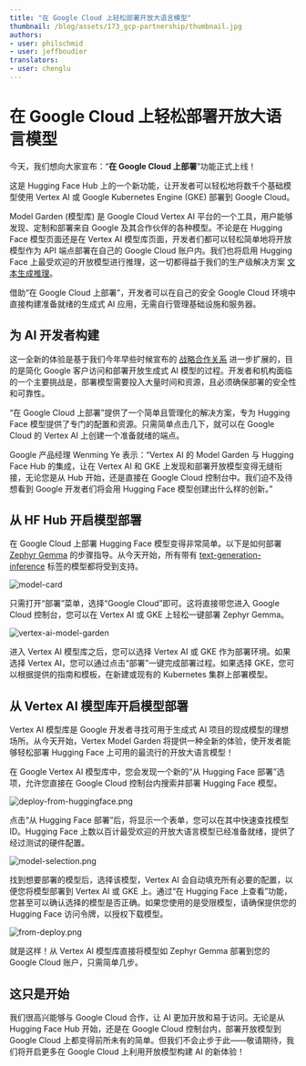 ```yaml
---
title: "在 Google Cloud 上轻松部署开放大语言模型"
thumbnail: /blog/assets/173_gcp-partnership/thumbnail.jpg
authors:
- user: philschmid
- user: jeffboudier
translators:
- user: chenglu
---
```


# 在 Google Cloud 上轻松部署开放大语言模型

今天，我们想向大家宣布：“**在 Google Cloud 上部署**”功能正式上线！

这是 Hugging Face Hub 上的一个新功能，让开发者可以轻松地将数千个基础模型使用 Vertex AI 或 Google Kubernetes Engine (GKE) 部署到 Google Cloud。

Model Garden (模型库) 是 Google Cloud Vertex AI 平台的一个工具，用户能够发现、定制和部署来自 Google 及其合作伙伴的各种模型。不论是在 Hugging Face 模型页面还是在 Vertex AI 模型库页面，开发者们都可以轻松简单地将开放模型作为 API 端点部署在自己的 Google Cloud 账户内。我们也将启用 Hugging Face 上最受欢迎的开放模型进行推理，这一切都得益于我们的生产级解决方案 [文本生成推理](https://github.com/huggingface/text-generation-inference/)。

借助“在 Google Cloud 上部署”，开发者可以在自己的安全 Google Cloud 环境中直接构建准备就绪的生成式 AI 应用，无需自行管理基础设施和服务器。

## 为 AI 开发者构建

这一全新的体验是基于我们今年早些时候宣布的 [战略合作关系](https://huggingface.co/blog/gcp-partnership) 进一步扩展的，目的是简化 Google 客户访问和部署开放生成式 AI 模型的过程。开发者和机构面临的一个主要挑战是，部署模型需要投入大量时间和资源，且必须确保部署的安全性和可靠性。

“在 Google Cloud 上部署”提供了一个简单且管理化的解决方案，专为 Hugging Face 模型提供了专门的配置和资源。只需简单点击几下，就可以在 Google Cloud 的 Vertex AI 上创建一个准备就绪的端点。

Google 产品经理 Wenming Ye 表示：“Vertex AI 的 Model Garden 与 Hugging Face Hub 的集成，让在 Vertex AI 和 GKE 上发现和部署开放模型变得无缝衔接，无论您是从 Hub 开始，还是直接在 Google Cloud 控制台中。我们迫不及待想看到 Google 开发者们将会用 Hugging Face 模型创建出什么样的创新。”

## 从 HF Hub 开启模型部署

在 Google Cloud 上部署 Hugging Face 模型变得非常简单。以下是如何部署 [Zephyr Gemma](https://console.cloud.google.com/vertex-ai/publishers/HuggingFaceH4/model-garden/zephyr-7b-gemma-v0.1;hfSource=true;action=deploy?authuser=1) 的步骤指导。从今天开始，所有带有 [text-generation-inference](https://huggingface.co/models?pipeline_tag=text-generation-inference&sort=trending) 标签的模型都将受到支持。

![model-card](https://huggingface.co/datasets/huggingface/documentation-images/resolve/main/blog/google-cloud-model-garden/model-card.png)

只需打开“部署”菜单，选择“Google Cloud”即可。这将直接带您进入 Google Cloud 控制台，您可以在 Vertex AI 或 GKE 上轻松一键部署 Zephyr Gemma。

![vertex-ai-model-garden](https://huggingface.co/datasets/huggingface/documentation-images/resolve/main/blog/google-cloud-model-garden/vertex-ai-model-garden.png)

进入 Vertex AI 模型库之后，您可以选择 Vertex AI 或 GKE 作为部署环境。如果选择 Vertex AI，您可以通过点击“部署”一键完成部署过程。如果选择 GKE，您可以根据提供的指南和模板，在新建或现有的 Kubernetes 集群上部署模型。

## 从 Vertex AI 模型库开启模型部署

Vertex AI 模型库是 Google 开发者寻找可用于生成式 AI 项目的现成模型的理想场所。从今天开始，Vertex Model Garden 将提供一种全新的体验，使开发者能够轻松部署 Hugging Face 上可用的最流行的开放大语言模型！

在 Google Vertex AI 模型库中，您会发现一个新的“从 Hugging Face 部署”选项，允许您直接在 Google Cloud 控制台内搜索并部署 Hugging Face 模型。

![deploy-from-huggingface.png](https://huggingface.co/datasets/huggingface/documentation-images/resolve/main/blog/google-cloud-model-garden/deploy-from-huggingface.png)

点击“从 Hugging Face 部署”后，将显示一个表单，您可以在其中快速查找模型 ID。Hugging Face 上数以百计最受欢迎的开放大语言模型已经准备就绪，提供了经过测试的硬件配置。

![model-selection.png](https://huggingface.co/datasets/huggingface/documentation-images/resolve/main/blog/google-cloud-model-garden/model-selection.png)

找到想要部署的模型后，选择该模型，Vertex AI 会自动填充所有必要的配置，以便您将模型部署到 Vertex AI 或 GKE 上。通过“在 Hugging Face 上查看”功能，您甚至可以确认选择的模型是否正确。如果您使用的是受限模型，请确保提供您的 Hugging Face 访问令牌，以授权下载模型。

![from-deploy.png](https://huggingface.co/datasets/huggingface/documentation-images/resolve/main/blog/google-cloud-model-garden/from-deploy.png)

就是这样！从 Vertex AI 模型库直接将模型如 Zephyr Gemma 部署到您的 Google Cloud 账户，只需简单几步。

## 这只是开始

我们很高兴能够与 Google Cloud 合作，让 AI 更加开放和易于访问。无论是从 Hugging Face Hub 开始，还是在 Google Cloud 控制台内，部署开放模型到 Google Cloud 上都变得前所未有的简单。但我们不会止步于此——敬请期待，我们将开启更多在 Google Cloud 上利用开放模型构建 AI 的新体验！